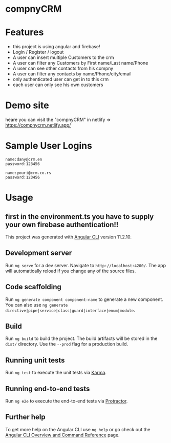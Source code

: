 # compnyCRM

# Features

* this project is using angular and firebase!
* Login / Register / logout
* A  user can insert multiple Customers to the crm
* A user can filter any Customers by First name/Last name/Phone
* A user can see other contacts from his compny
* A user can filter any contacts by name/Phone/city/email
* only authenticated user can get in to this crm
* each user can only see his own customers

# Demo site
heare you can visit the "compnyCRM" in netlify => https://compnycrm.netlify.app/

# Sample User Logins

```
name:dany@crm.en
password:123456

name:youri@crm.co.rs
password:123456
```


# Usage



## first in the environment.ts you have to supply your own firebase authentication!!




This project was generated with [Angular CLI](https://github.com/angular/angular-cli) version 11.2.10.

## Development server

Run `ng serve` for a dev server. Navigate to `http://localhost:4200/`. The app will automatically reload if you change any of the source files.

## Code scaffolding

Run `ng generate component component-name` to generate a new component. You can also use `ng generate directive|pipe|service|class|guard|interface|enum|module`.

## Build

Run `ng build` to build the project. The build artifacts will be stored in the `dist/` directory. Use the `--prod` flag for a production build.

## Running unit tests

Run `ng test` to execute the unit tests via [Karma](https://karma-runner.github.io).

## Running end-to-end tests

Run `ng e2e` to execute the end-to-end tests via [Protractor](http://www.protractortest.org/).

## Further help

To get more help on the Angular CLI use `ng help` or go check out the [Angular CLI Overview and Command Reference](https://angular.io/cli) page.




